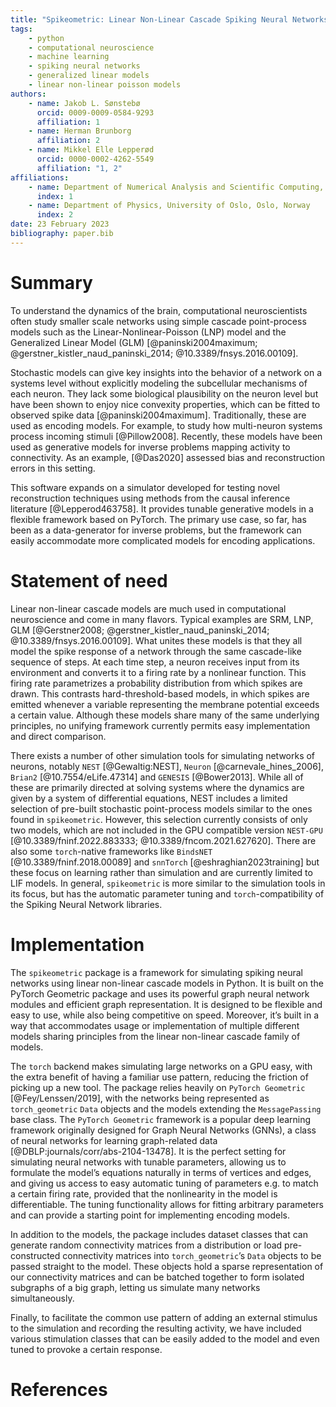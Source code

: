 ```yaml
---
title: "Spikeometric: Linear Non-Linear Cascade Spiking Neural Networks with Pytorch Geometric"
tags:
    - python
    - computational neuroscience
    - machine learning
    - spiking neural networks
    - generalized linear models
    - linear non-linear poisson models
authors:
    - name: Jakob L. Sønstebø
      orcid: 0009-0009-0584-9293
      affiliation: 1
    - name: Herman Brunborg
      affiliation: 2
    - name: Mikkel Elle Lepperød
      orcid: 0000-0002-4262-5549
      affiliation: "1, 2"
affiliations:
    - name: Department of Numerical Analysis and Scientific Computing, Simula Research Laboratory, Oslo, Norway
      index: 1
    - name: Department of Physics, University of Oslo, Oslo, Norway
      index: 2
date: 23 February 2023
bibliography: paper.bib
---
```


# Summary

To understand the dynamics of the brain, computational neuroscientists often study smaller scale networks using simple cascade point-process models such as the Linear-Nonlinear-Poisson (LNP) model and the Generalized Linear Model (GLM) [@paninski2004maximum; @gerstner_kistler_naud_paninski_2014; @10.3389/fnsys.2016.00109].

Stochastic models can give key insights into the behavior of a network on a systems level without explicitly modeling the subcellular mechanisms of each neuron. They lack some biological plausibility on the neuron level but have been shown to enjoy nice convexity properties, which can be fitted to observed spike data [@paninski2004maximum]. Traditionally, these are used as encoding models. For example, to study how multi-neuron systems process incoming stimuli [@Pillow2008]. Recently, these models have been used as generative models for inverse problems mapping activity to connectivity. As an example, [@Das2020] assessed bias and reconstruction errors in this setting.

This software expands on a simulator developed for testing novel reconstruction techniques using methods from the causal inference literature [@Lepperod463758]. It provides tunable generative models in a flexible framework based on PyTorch. The primary use case, so far, has been as a data-generator for inverse problems, but the framework can easily accommodate more complicated models for encoding applications. 

# Statement of need

Linear non-linear cascade models are much used in computational neuroscience and come in many flavors. Typical examples are SRM, LNP, GLM [@Gerstner2008; @gerstner_kistler_naud_paninski_2014; @10.3389/fnsys.2016.00109]. What unites these models is that they all model the spike response of a network through the same cascade-like sequence of steps. At each time step, a neuron receives input from its environment and converts it to a firing rate by a nonlinear function. This firing rate parametrizes a probability distribution from which spikes are drawn. This contrasts hard-threshold-based models, in which spikes are emitted whenever a variable representing the membrane potential exceeds a certain value. Although these models share many of the same underlying principles, no unifying framework currently permits easy implementation and direct comparison. 

There exists a number of other simulation tools for simulating networks of neurons, notably `NEST` [@Gewaltig:NEST], `Neuron` [@carnevale_hines_2006], `Brian2` [@10.7554/eLife.47314] and `GENESIS` [@Bower2013]. While all of these are primarily directed at solving systems where the dynamics are given by a system of differential equations, NEST includes a limited selection of pre-built stochastic point-process models similar to the ones found in `spikeometric`. However, this selection currently consists of only two models, which are not included in the GPU compatible version `NEST-GPU` [@10.3389/fninf.2022.883333; @10.3389/fncom.2021.627620]. There are also some `torch`-native frameworks like `BindsNET` [@10.3389/fninf.2018.00089] and `snnTorch` [@eshraghian2023training] but these focus on learning rather than simulation and are currently limited to LIF models. In general, `spikeometric` is more similar to the simulation tools in its focus, but has the automatic parameter tuning and `torch`-compatibility of the Spiking Neural Network libraries.

# Implementation

The `spikeometric` package is a framework for simulating spiking neural networks using linear non-linear cascade models in Python. It is built on the PyTorch Geometric package and uses its powerful graph neural network modules and efficient graph representation. It is designed to be flexible and easy to use, while also being competitive on speed. Moreover, it’s built in a way that accommodates usage or implementation of multiple different models sharing principles from the linear non-linear cascade family of models.

The `torch` backend makes simulating large networks on a GPU easy, with the extra benefit of having a familiar use pattern, reducing the friction of picking up a new tool. The package relies heavily on `PyTorch Geometric` [@Fey/Lenssen/2019], with the networks being represented as `torch_geometric` `Data` objects and the models extending the `MessagePassing` base class. The `PyTorch Geometric` framework is a popular deep learning framework originally designed for Graph Neural Networks (GNNs), a class of neural networks for learning graph-related data [@DBLP:journals/corr/abs-2104-13478]. It is the perfect setting for simulating neural networks with tunable parameters, allowing us to formulate the model’s equations naturally in terms of vertices and edges, and giving us access to easy automatic tuning of parameters e.g. to match a certain firing rate, provided that the nonlinearity in the model is differentiable. The tuning functionality allows for fitting arbitrary parameters and can provide a starting point for implementing encoding models.

In addition to the models, the package includes dataset classes that can generate random connectivity matrices from a distribution or load pre-constructed connectivity matrices into `torch_geometric`’s `Data` objects to be passed straight to the model. These objects hold a sparse representation of our connectivity matrices and can be batched together to form isolated subgraphs of a big graph, letting us simulate many networks simultaneously.

Finally, to facilitate the common use pattern of adding an external stimulus to the simulation and recording the resulting activity, we have included various stimulation classes that can be easily added to the model and even tuned to provoke a certain response.

# References

